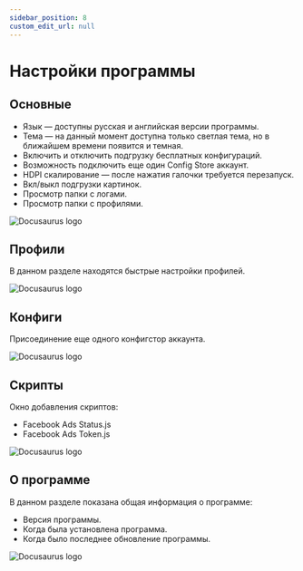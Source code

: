 ```yaml
---
sidebar_position: 8
custom_edit_url: null
---
```


# Настройки программы

## Основные

- Язык — доступны русская и английская версии программы.
- Тема — на данный момент доступна только светлая тема, но в ближайшем времени появится и темная.
- Включить и отключить подгрузку бесплатных конфигураций.
- Возможность подключить еще один Config Store аккаунт.
- HDPI скалирование — после нажатия галочки требуется перезапуск.
- Вкл/выкл подгрузки картинок.
- Просмотр папки с логами.
- Просмотр папки с профилями.

![Docusaurus logo](/img/rus/program-settings/program-settings-1.png)

## Профили

В данном разделе находятся быстрые настройки профилей.

![Docusaurus logo](/img/rus/program-settings/program-settings-2.png)

## Конфиги

Присоединение еще одного конфигстор аккаунта.

![Docusaurus logo](/img/rus/program-settings/program-settings-3.png)

## Скрипты

Окно добавления скриптов:

- Facebook Ads Status.js
- Facebook Ads Token.js

![Docusaurus logo](/img/rus/program-settings/program-settings-4.png)

## О программе

В данном разделе показана общая информация о программе:

- Версия программы.
- Когда была установлена программа.
- Когда было последнее обновление программы.

![Docusaurus logo](/img/rus/program-settings/program-settings-5.png)
